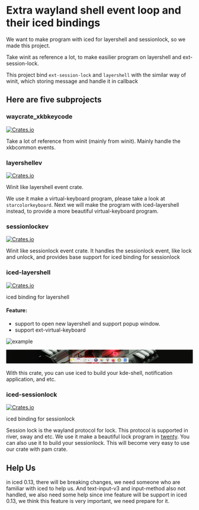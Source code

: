 # Extra wayland shell event loop and their iced bindings

We want to make program with iced for layershell and sessionlock, so we made this project.

Take winit as reference a lot, to make easilier program on layershell and ext-session-lock.

This project bind `ext-session-lock` and `layershell` with the similar way of winit, which storing message and handle it in callback

## Here are five subprojects

### waycrate_xkbkeycode
[![Crates.io](https://img.shields.io/crates/v/waycrate_xkbkeycode.svg)](https://crates.io/crates/waycrate_xkbkeycode)

Take a lot of reference from winit (mainly from winit). Mainly handle the xkbcommon events.

### layershellev
[![Crates.io](https://img.shields.io/crates/v/layershellev.svg)](https://crates.io/crates/layershellev)

Winit like layershell event crate.

We use it make a virtual-keyboard program, please take a look at `starcolorkeyboard`. Next we will make the program with iced-layershell instead, to provide a more beautiful virtual-keyboard program.

### sessionlockev
[![Crates.io](https://img.shields.io/crates/v/sessionlockev.svg)](https://crates.io/crates/sessionlockev)

Winit like sessionlock event crate. It handles the sessionlock event, like lock and unlock, and provides base support for iced binding for sessionlock

### iced-layershell
[![Crates.io](https://img.shields.io/crates/v/iced-layershell.svg)](https://crates.io/crates/iced-layershell)

iced binding for layershell

#### Feature:

- support to open new layershell and support popup window.
- support ext-virtual-keyboard

![example](./misc/iced_layershell_example.png)

![Bottom Panel Example](./misc/bottom_panel.png)

With this crate, you can use iced to build your kde-shell, notification application, and etc.

### iced-sessionlock
[![Crates.io](https://img.shields.io/crates/v/iced-sessionlock.svg)](https://crates.io/crates/iced-sessionlock)

iced binding for sessionlock

Session lock is the wayland protocol for lock. This protocol is supported in river, sway and etc. We use it make a beautiful lock program in [twenty](https://github.com/waycrate/twenty). You can also use it to build your sessionlock. This will become very easy to use our crate with pam crate.


## Help Us

in iced 0.13, there will be breaking changes, we need someone who are familiar with iced to help us. And text-input-v3 and input-method also not handled, we also need some help since ime feature will be support in iced 0.13, we think this feature is very important, we need prepare for it.
